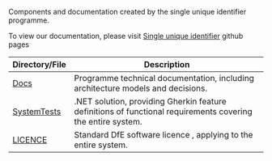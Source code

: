 Components and documentation created by the single unique identifier programme.

To view our documentation, please visit [Single unique identifier](https://dfe-digital.github.io/single-unique-identifier/) github pages

| Directory/File               | Description                                                                                                 |
|------------------------------|-------------------------------------------------------------------------------------------------------------|
| [Docs](/Docs)                | Programme technical documentation, including architecture models and decisions.                             |
| [SystemTests](/SystemTests/) | .NET solution, providing Gherkin feature definitions of functional requirements covering the entire system. |
| [LICENCE](/LICENCE)          | Standard DfE software licence <!-- Yes, that is spelled correctly. -->, applying to the entire system.      |